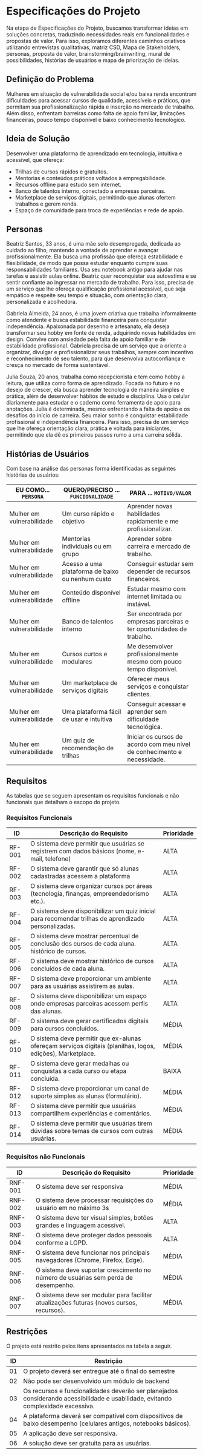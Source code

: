 # Especificações do Projeto

Na etapa de Especificações do Projeto, buscamos transformar ideias em soluções concretas, traduzindo necessidades reais em funcionalidades e propostas de valor. Para isso, exploramos diferentes caminhos criativos utilizando entrevistas qualitativas, matriz CSD, Mapa de Stakeholders, personas, proposta de valor, brainstorming/brainwriting, mural de possibilidades, histórias de usuários e mapa de priorização de ideias.

## Definição do Problema 

Mulheres em situação de vulnerabilidade social e/ou baixa renda encontram dificuldades para acessar cursos de qualidade, acessíveis e práticos, que permitam sua profissionalização rápida e inserção no mercado de trabalho. Além disso, enfrentam barreiras como falta de apoio familiar, limitações financeiras, pouco tempo disponível e baixo conhecimento tecnológico. 

## Ideia de Solução 

Desenvolver uma plataforma de aprendizado em tecnologia, intuitiva e acessível, que ofereça: 

- Trilhas de cursos rápidos e gratuitos. 
- Mentorias e conteúdos práticos voltados à empregabilidade. 
- Recursos offline para estudo sem internet. 
- Banco de talentos interno, conectado a empresas parceiras. 
- Marketplace de serviços digitais, permitindo que alunas ofertem trabalhos e gerem renda. 
- Espaço de comunidade para troca de experiências e rede de apoio. 

## Personas

Beatriz Santos, 33 anos, é uma mãe solo desempregada, dedicada ao cuidado ao filho, mantendo a vontade de aprender e avançar profissionalmente. Ela busca uma profissão que ofereça estabilidade e flexibilidade, de modo que possa estudar enquanto cumpre suas responsabilidades familiares. Usa seu notebook antigo para ajudar nas tarefas e assistir aulas online. Beatriz quer reconquistar sua autoestima e se sentir confiante ao ingressar no mercado de trabalho. Para isso, precisa de um serviço que lhe ofereça qualificação profissional acessível, que seja empático e respeite seu tempo e situação, com orientação clara, personalizada e acolhedora.

Gabriela Almeida, 24 anos, é uma jovem criativa que trabalha informalmente como atendente e busca estabilidade financeira para conquistar independência. Apaixonada por desenho e artesanato, ela deseja transformar seu hobby em fonte de renda, adquirindo novas habilidades em design. Convive com ansiedade pela falta de apoio familiar e de estabilidade profissional. Gabriela precisa de um serviço que a oriente a organizar, divulgar e profissionalizar seus trabalhos, sempre com incentivo e reconhecimento de seu talento, para que desenvolva autoconfiança e cresça no mercado de forma sustentável.

Julia Souza, 20 anos, trabalha como recepcionista e tem como hobby a leitura, que utiliza como forma de aprendizado. Focada no futuro e no desejo de crescer, ela busca aprender tecnologia de maneira simples e prática, além de desenvolver hábitos de estudo e disciplina. Usa o celular diariamente para estudar e o caderno como ferramenta de apoio para anotações. Julia é determinada, mesmo enfrentando a falta de apoio e os desafios do início de carreira. Seu maior sonho é conquistar estabilidade profissional e independência financeira. Para isso, precisa de um serviço que lhe ofereça orientação clara, prática e voltada para iniciantes, permitindo que ela dê os primeiros passos rumo a uma carreira sólida.

## Histórias de Usuários

Com base na análise das personas forma identificadas as seguintes histórias de usuários:

|EU COMO... `PERSONA`| QUERO/PRECISO ... `FUNCIONALIDADE` |PARA ... `MOTIVO/VALOR`                 |
|--------------------|------------------------------------|----------------------------------------|
|Mulher em vulnerabilidade| Um curso rápido e objetivo | Aprender novas habilidades rapidamente e me profissionalizar.|
|Mulher em vulnerabilidade| Mentorias individuais ou em grupo |Aprender sobre carreira e mercado de trabalho.|
|Mulher em vulnerabilidade| Acesso a uma plataforma de baixo ou nenhum custo| Conseguir estudar sem depender de recursos financeiros.|
|Mulher em vulnerabilidade| Conteúdo disponível offline| Estudar mesmo com internet limitada ou instável.|
|Mulher em vulnerabilidade| Banco de talentos interno| Ser encontrada por empresas parceiras e ter oportunidades de trabalho.|
|Mulher em vulnerabilidade| Cursos curtos e modulares| Me desenvolver profissionalmente mesmo com pouco tempo disponível.|
|Mulher em vulnerabilidade| Um marketplace de serviços digitais| Oferecer meus serviços e conquistar clientes.|
|Mulher em vulnerabilidade| Uma plataforma fácil de usar e intuitiva| Conseguir acessar e aprender sem dificuldade tecnológica.|
|Mulher em vulnerabilidade| Um quiz de recomendação de trilhas| Iniciar os cursos de acordo com meu nível de conhecimento e necessidade.|

<!-- Apresente aqui as histórias de usuário que são relevantes para o projeto de sua solução. As Histórias de Usuário consistem em uma ferramenta poderosa para a compreensão e elicitação dos requisitos funcionais e não funcionais da sua aplicação. Se possível, agrupe as histórias de usuário por contexto, para facilitar consultas recorrentes à essa parte do documento. -->


## Requisitos

As tabelas que se seguem apresentam os requisitos funcionais e não funcionais que detalham o escopo do projeto.

### Requisitos Funcionais

|ID    | Descrição do Requisito  | Prioridade | 
|------|-----------------------------------------|----| 
|RF-001| O sistema deve permitir que usuárias se registrem com dados básicos (nome, e-mail, telefone) | ALTA |  
|RF-002| O sistema deve garantir que só alunas cadastradas acessem a plataforma   | ALTA | 
|RF-003| O sistema deve organizar cursos por áreas (tecnologia, finanças, empreendedorismo etc.).   | ALTA | 
|RF-004| O sistema deve disponibilizar um quiz inicial para recomendar trilhas de aprendizado personalizadas.   | ALTA | 
|RF-005| O sistema deve mostrar percentual de conclusão dos cursos de cada aluna. histórico de cursos.   | ALTA | 
|RF-006| O sistema deve mostrar histórico de cursos concluídos de cada aluna.   | ALTA | 
|RF-007| O sistema deve proporcionar um ambiente para as usuárias assistirem as aulas. |  ALTA |
|RF-008| O sistema deve disponibilizar um espaço onde empresas parceiras acessem perfis das alunas.   | ALTA |  
|RF-009| O sistema deve gerar certificados digitais para cursos concluídos.   | MÉDIA | 
|RF-010| O sistema deve permitir que ex-alunas ofereçam serviços digitais (planilhas, logos, edições), Marketplace. | MÉDIA | 
|RF-011| O sistema deve gerar medalhas ou conquistas a cada curso ou etapa concluída.   | BAIXA |
|RF-012| O sistema deve proporcionar um canal de suporte simples as alunas (formulário). |  MÉDIA |
|RF-013| O sistema deve permitir que usuárias compartilhem experiências e comentários.   | MÉDIA |
|RF-014| O sistema deve permitir que usuárias tirem dúvidas sobre temas de cursos com outras usuárias. | MÉDIA |



### Requisitos não Funcionais

|ID     | Descrição do Requisito  |Prioridade |
|-------|-------------------------|----|
|RNF-001| O sistema deve ser responsiva | MÉDIA | 
|RNF-002| O sistema deve processar requisições do usuário em no máximo 3s |  MÉDIA | 
|RNF-003| O sistema deve ter visual simples, botões grandes e linguagem acessível. |  ALTA | 
|RNF-004| O sistema deve proteger dados pessoais conforme a LGPD. |  ALTA | 
|RNF-005| O sistema deve funcionar nos principais navegadores (Chrome, Firefox, Edge). |  MÉDIA | 
|RNF-006| O sistema deve suportar crescimento no número de usuárias sem perda de desempenho. |  MÉDIA | 
|RNF-007| O sistema deve ser modular para facilitar atualizações futuras (novos cursos, recursos). |  MÉDIA |  


## Restrições

O projeto está restrito pelos itens apresentados na tabela a seguir.

|ID| Restrição                                             |
|--|-------------------------------------------------------|
|01| O projeto deverá ser entregue até o final do semestre |
|02| Não pode ser desenvolvido um módulo de backend        |
|03| Os recursos e funcionalidades deverão ser planejados considerando acessibilidade e usabilidade, evitando complexidade excessiva.|
|04| A plataforma deverá ser compatível com dispositivos de baixo desempenho (celulares antigos, notebooks básicos).|
|05| A aplicação deve ser responsiva.|
|06| A solução deve ser gratuita para as usuárias.|
